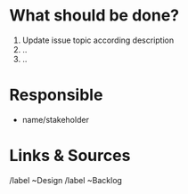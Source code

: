 # What should be done?

1. Update issue topic according description
2. ..
3. ..

# Responsible

* name/stakeholder

# Links & Sources

/label ~Design
/label ~Backlog